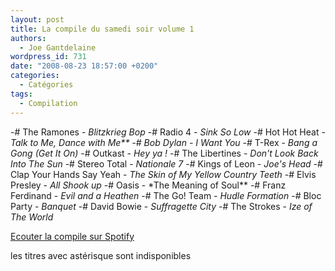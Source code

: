 ```yaml
---
layout: post
title: La compile du samedi soir volume 1
authors:
  - Joe Gantdelaine
wordpress_id: 731
date: "2008-08-23 18:57:00 +0200"
categories:
  - Catégories
tags:
  - Compilation
---
```


-# The Ramones - _Blitzkrieg Bop_ -# Radio 4 - _Sink So Low_ -# Hot Hot Heat -
*Talk to Me, Dance with Me\*\* -# Bob Dylan - *I Want You** -# T-Rex - _Bang a
Gong (Get It On)_ -# Outkast - _Hey ya !_ -# The Libertines - _Don't Look Back
Into The Sun_ -# Stereo Total - _Nationale 7_ -# Kings of Leon - _Joe's Head_ -#
Clap Your Hands Say Yeah - _The Skin of My Yellow Country Teeth_ -# Elvis
Presley - _All Shook up_ -# Oasis - \*The Meaning of Soul** -# Franz Ferdinand -
_Evil and a Heathen_ -# The Go! Team - _Hudle Formation_ -# Bloc Party -
_Banquet_ -# David Bowie - _Suffragette City_ -# The Strokes - _Ize of The
World_

[Ecouter la compile sur Spotify ](http://open.spotify.com/user/guiguilele/playlist/0BSh8CRhHXWWHaqd1G2e1l)

les titres avec astérisque sont indisponibles
